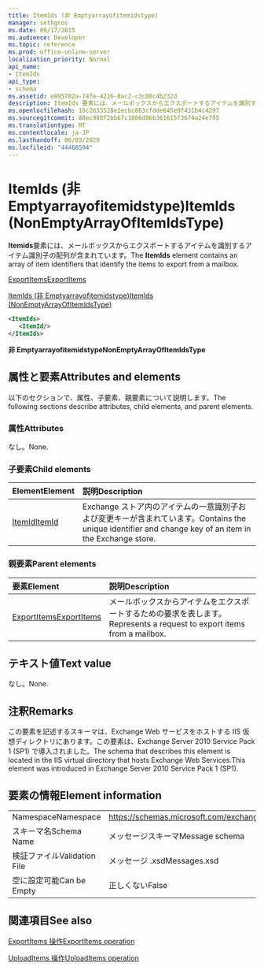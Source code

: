 ```yaml
---
title: ItemIds (非 Emptyarrayofitemidstype)
manager: sethgros
ms.date: 09/17/2015
ms.audience: Developer
ms.topic: reference
ms.prod: office-online-server
localization_priority: Normal
api_name:
- ItemIds
api_type:
- schema
ms.assetid: e895782a-74fe-4216-8ac2-c3c88c4b232d
description: ItemIds 要素には、メールボックスからエクスポートするアイテムを識別するアイテム識別子の配列が含まれています。
ms.openlocfilehash: 16c2633528e2ecbc863cfdde645e0f431b4c4297
ms.sourcegitcommit: 88ec988f2bb67c1866d06b361615f3674a24e795
ms.translationtype: MT
ms.contentlocale: ja-JP
ms.lasthandoff: 06/03/2020
ms.locfileid: "44468594"
---
```

# <a name="itemids-nonemptyarrayofitemidstype"></a><span data-ttu-id="05db3-103">ItemIds (非 Emptyarrayofitemidstype)</span><span class="sxs-lookup"><span data-stu-id="05db3-103">ItemIds (NonEmptyArrayOfItemIdsType)</span></span>

<span data-ttu-id="05db3-104">**Itemids**要素には、メールボックスからエクスポートするアイテムを識別するアイテム識別子の配列が含まれています。</span><span class="sxs-lookup"><span data-stu-id="05db3-104">The **ItemIds** element contains an array of item identifiers that identify the items to export from a mailbox.</span></span> 
  
[<span data-ttu-id="05db3-105">ExportItems</span><span class="sxs-lookup"><span data-stu-id="05db3-105">ExportItems</span></span>](exportitems.md)
  
[<span data-ttu-id="05db3-106">ItemIds (非 Emptyarrayofitemidstype)</span><span class="sxs-lookup"><span data-stu-id="05db3-106">ItemIds (NonEmptyArrayOfItemIdsType)</span></span>](itemids-nonemptyarrayofitemidstype.md)
  
```XML
<ItemIds>
   <ItemId/>
</ItemIds>
```

 <span data-ttu-id="05db3-107">**非 Emptyarrayofitemidstype**</span><span class="sxs-lookup"><span data-stu-id="05db3-107">**NonEmptyArrayOfItemIdsType**</span></span>
## <a name="attributes-and-elements"></a><span data-ttu-id="05db3-108">属性と要素</span><span class="sxs-lookup"><span data-stu-id="05db3-108">Attributes and elements</span></span>

<span data-ttu-id="05db3-109">以下のセクションで、属性、子要素、親要素について説明します。</span><span class="sxs-lookup"><span data-stu-id="05db3-109">The following sections describe attributes, child elements, and parent elements.</span></span>
  
### <a name="attributes"></a><span data-ttu-id="05db3-110">属性</span><span class="sxs-lookup"><span data-stu-id="05db3-110">Attributes</span></span>

<span data-ttu-id="05db3-111">なし。</span><span class="sxs-lookup"><span data-stu-id="05db3-111">None.</span></span>
  
### <a name="child-elements"></a><span data-ttu-id="05db3-112">子要素</span><span class="sxs-lookup"><span data-stu-id="05db3-112">Child elements</span></span>

|<span data-ttu-id="05db3-113">**Element**</span><span class="sxs-lookup"><span data-stu-id="05db3-113">**Element**</span></span>|<span data-ttu-id="05db3-114">**説明**</span><span class="sxs-lookup"><span data-stu-id="05db3-114">**Description**</span></span>|
|:-----|:-----|
|[<span data-ttu-id="05db3-115">ItemId</span><span class="sxs-lookup"><span data-stu-id="05db3-115">ItemId</span></span>](itemid.md) <br/> |<span data-ttu-id="05db3-116">Exchange ストア内のアイテムの一意識別子および変更キーが含まれています。</span><span class="sxs-lookup"><span data-stu-id="05db3-116">Contains the unique identifier and change key of an item in the Exchange store.</span></span>  <br/> |
   
### <a name="parent-elements"></a><span data-ttu-id="05db3-117">親要素</span><span class="sxs-lookup"><span data-stu-id="05db3-117">Parent elements</span></span>

|<span data-ttu-id="05db3-118">**要素**</span><span class="sxs-lookup"><span data-stu-id="05db3-118">**Element**</span></span>|<span data-ttu-id="05db3-119">**説明**</span><span class="sxs-lookup"><span data-stu-id="05db3-119">**Description**</span></span>|
|:-----|:-----|
|[<span data-ttu-id="05db3-120">ExportItems</span><span class="sxs-lookup"><span data-stu-id="05db3-120">ExportItems</span></span>](exportitems.md) <br/> |<span data-ttu-id="05db3-121">メールボックスからアイテムをエクスポートするための要求を表します。</span><span class="sxs-lookup"><span data-stu-id="05db3-121">Represents a request to export items from a mailbox.</span></span>  <br/> |
   
## <a name="text-value"></a><span data-ttu-id="05db3-122">テキスト値</span><span class="sxs-lookup"><span data-stu-id="05db3-122">Text value</span></span>

<span data-ttu-id="05db3-123">なし。</span><span class="sxs-lookup"><span data-stu-id="05db3-123">None.</span></span>
  
## <a name="remarks"></a><span data-ttu-id="05db3-124">注釈</span><span class="sxs-lookup"><span data-stu-id="05db3-124">Remarks</span></span>

<span data-ttu-id="05db3-125">この要素を記述するスキーマは、Exchange Web サービスをホストする IIS 仮想ディレクトリにあります。この要素は、Exchange Server 2010 Service Pack 1 (SP1) で導入されました。</span><span class="sxs-lookup"><span data-stu-id="05db3-125">The schema that describes this element is located in the IIS virtual directory that hosts Exchange Web Services.This element was introduced in Exchange Server 2010 Service Pack 1 (SP1).</span></span>
  
## <a name="element-information"></a><span data-ttu-id="05db3-126">要素の情報</span><span class="sxs-lookup"><span data-stu-id="05db3-126">Element information</span></span>

|||
|:-----|:-----|
|<span data-ttu-id="05db3-127">Namespace</span><span class="sxs-lookup"><span data-stu-id="05db3-127">Namespace</span></span>  <br/> |https://schemas.microsoft.com/exchange/services/2006/messages  <br/> |
|<span data-ttu-id="05db3-128">スキーマ名</span><span class="sxs-lookup"><span data-stu-id="05db3-128">Schema Name</span></span>  <br/> |<span data-ttu-id="05db3-129">メッセージスキーマ</span><span class="sxs-lookup"><span data-stu-id="05db3-129">Message schema</span></span>  <br/> |
|<span data-ttu-id="05db3-130">検証ファイル</span><span class="sxs-lookup"><span data-stu-id="05db3-130">Validation File</span></span>  <br/> |<span data-ttu-id="05db3-131">メッセージ .xsd</span><span class="sxs-lookup"><span data-stu-id="05db3-131">Messages.xsd</span></span>  <br/> |
|<span data-ttu-id="05db3-132">空に設定可能</span><span class="sxs-lookup"><span data-stu-id="05db3-132">Can be Empty</span></span>  <br/> |<span data-ttu-id="05db3-133">正しくない</span><span class="sxs-lookup"><span data-stu-id="05db3-133">False</span></span>  <br/> |
   
## <a name="see-also"></a><span data-ttu-id="05db3-134">関連項目</span><span class="sxs-lookup"><span data-stu-id="05db3-134">See also</span></span>



[<span data-ttu-id="05db3-135">ExportItems 操作</span><span class="sxs-lookup"><span data-stu-id="05db3-135">ExportItems operation</span></span>](exportitems-operation.md)
  
[<span data-ttu-id="05db3-136">UploadItems 操作</span><span class="sxs-lookup"><span data-stu-id="05db3-136">UploadItems operation</span></span>](uploaditems-operation.md)

